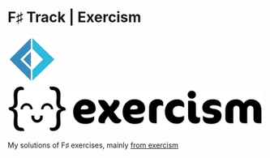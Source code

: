 # F♯ Track | Exercism

![logo-fsharp](logo-fsharp.png)
![logo-exercism](logo-exercism.png)

My solutions of F♯ exercises, mainly [from exercism](https://exercism.io/tracks/fsharp)
